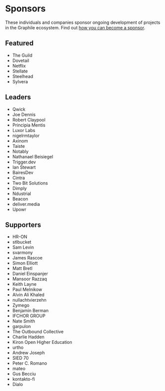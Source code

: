 # Sponsors

These individuals and companies sponsor ongoing development of projects in
the Graphile ecosystem. Find out [how you can become a
sponsor](https://graphile.org/sponsor/).

## Featured

- The Guild
- Dovetail
- Netflix
- Stellate
- Steelhead
- Sylvera

## Leaders

- Qwick
- Joe Dennis
- Robert Claypool
- Principia Mentis
- Luxor Labs
- nigelrmtaylor
- Axinom
- Taiste
- Notably
- Nathanael Beisiegel
- Trigger.dev
- Ian Stewart
- BairesDev
- Cintra
- Two Bit Solutions
- Dimply
- Ndustrial
- Beacon
- deliver.media
- Upowr

## Supporters

- HR-ON
- stlbucket
- Sam Levin
- svarmony
- James Rascoe
- Simon Elliott
- Matt Bretl
- Daniel Einspanjer
- Mansoor Razzaq
- Keith Layne
- Paul Melnikow
- Alvin Ali Khaled
- nullachtvierzehn
- Zymego
- Benjamin Berman
- IFCHOR GROUP
- Nate Smith
- garpulon
- The Outbound Collective
- Charlie Hadden
- Kiron Open Higher Education
- urtho
- Andrew Joseph
- SIED 70
- Peter C. Romano
- mateo
- Gus Becciu
- kontakto-fi
- Dialo
